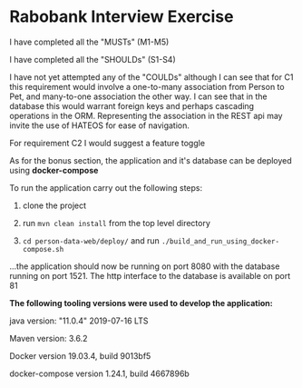 # **Rabobank Interview Exercise**

I have completed all the "MUSTs" (M1-M5)

I have completed all the "SHOULDs" (S1-S4)

I have not yet attempted any of the "COULDs" although I can see that for C1 this requirement would involve a one-to-many association 
from Person to Pet, and many-to-one association the other way. I can see that in the database this would warrant foreign keys
and perhaps cascading operations in the ORM. Representing the association in the REST api may invite the use of HATEOS for ease
of navigation.

For requirement C2 I would suggest a feature toggle

As for the bonus section, the application and it's database can be deployed using **docker-compose**

To run the application carry out the following steps:

1) clone the project

2) run `mvn clean install` from the top level directory

3) `cd person-data-web/deploy/` and run `./build_and_run_using_docker-compose.sh`

...the application should now be running on port 8080 with the database running on port 1521. The http interface to the database
is available on port 81

**The following tooling versions were used to develop the application:**

java version: "11.0.4" 2019-07-16 LTS

Maven version: 3.6.2

Docker version 19.03.4, build 9013bf5

docker-compose version 1.24.1, build 4667896b

